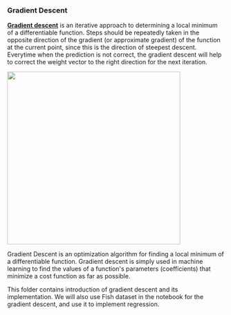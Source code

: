 ### Gradient Descent

**[Gradient descent](https://en.wikipedia.org/wiki/Gradient_descent)** is an iterative approach to determining a local minimum of a differentiable function. Steps should be repeatedly taken in the opposite direction of the gradient (or approximate gradient) of the function at the current point, since this is the direction of steepest descent. Everytime when the prediction is not correct, the gradient descent will help to correct the weight vector to the right direction for the next iteration.

<img src="https://upload.wikimedia.org/wikipedia/commons/thumb/f/ff/Gradient_descent.svg/350px-Gradient_descent.svg.png" width="400" align = 'center'/>

Gradient Descent is an optimization algorithm for finding a local minimum of a differentiable function. Gradient descent is simply used in machine learning to find the values of a function's parameters (coefficients) that minimize a cost function as far as possible.

This folder contains introduction of gradient descent and its implementation. We will also use Fish dataset in the notebook for the gradient descent, and use it to implement regression.
